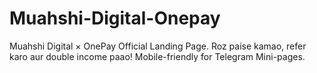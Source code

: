 # Muahshi-Digital-Onepay
Muahshi Digital × OnePay Official Landing Page. Roz paise kamao, refer karo aur double income paao! Mobile-friendly for Telegram Mini-pages.
